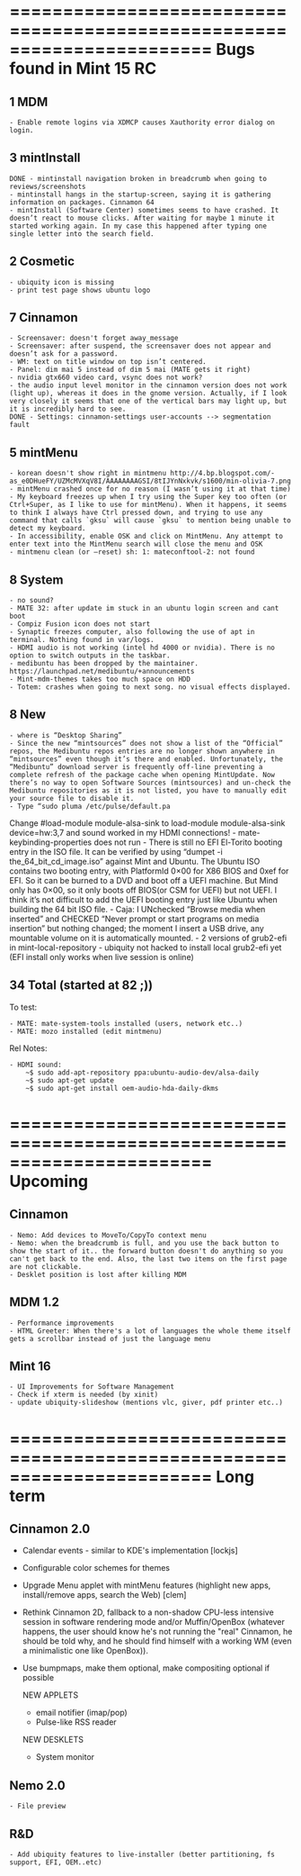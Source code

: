 =======================================================================
Bugs found in Mint 15 RC
=======================================================================
         
1 MDM 
-----
    
    - Enable remote logins via XDMCP causes Xauthority error dialog on login.
    
3 mintInstall 
-------------

    DONE - mintinstall navigation broken in breadcrumb when going to reviews/screenshots    
    - mintinstall hangs in the startup-screen, saying it is gathering information on packages. Cinnamon 64
    - mintInstall (Software Center) sometimes seems to have crashed. It doesn’t react to mouse clicks. After waiting for maybe 1 minute it started working again. In my case this happened after typing one single letter into the search field.
        
2 Cosmetic    
----------

    - ubiquity icon is missing
    - print test page shows ubuntu logo    
        
7 Cinnamon 
-----------        
    - Screensaver: doesn't forget away_message
    - Screensaver: after suspend, the screensaver does not appear and doesn’t ask for a password.
    - WM: text on title window on top isn’t centered.    
    - Panel: dim mai 5 instead of dim 5 mai (MATE gets it right)
    - nvidia gtx660 video card, vsync does not work?    
    - the audio input level monitor in the cinnamon version does not work (light up), whereas it does in the gnome version. Actually, if I look very closely it seems that one of the vertical bars may light up, but it is incredibly hard to see.
    DONE - Settings: cinnamon-settings user-accounts --> segmentation fault
    
5 mintMenu    
----------
    
    - korean doesn't show right in mintmenu http://4.bp.blogspot.com/-as_e0DHueFY/UZMcMVXqV8I/AAAAAAAAGSI/8tIJYnNxkvk/s1600/min-olivia-7.png
    - mintMenu crashed once for no reason (I wasn’t using it at that time)    
    - My keyboard freezes up when I try using the Super key too often (or Ctrl+Super, as I like to use for mintMenu). When it happens, it seems to think I always have Ctrl pressed down, and trying to use any command that calls `gksu` will cause `gksu` to mention being unable to detect my keyboard.
    - In accessibility, enable OSK and click on MintMenu. Any attempt to enter text into the MintMenu search will close the menu and OSK
    - mintmenu clean (or –reset) sh: 1: mateconftool-2: not found
                     
    
8  System  
----------

    - no sound?    
    - MATE 32: after update im stuck in an ubuntu login screen and cant boot    
    - Compiz Fusion icon does not start    
    - Synaptic freezes computer, also following the use of apt in terminal. Nothing found in var/logs.
    - HDMI audio is not working (intel hd 4000 or nvidia). There is no option to switch outputs in the taskbar.
    - medibuntu has been dropped by the maintainer. https://launchpad.net/medibuntu/+announcements
    - Mint-mdm-themes takes too much space on HDD        
    - Totem: crashes when going to next song. no visual effects displayed.           

8 New
-----

    - where is “Desktop Sharing”
    - Since the new “mintsources” does not show a list of the “Official” repos, the Medibuntu repos entries are no longer shown anywhere in “mintsources” even though it’s there and enabled. Unfortunately, the “Medibuntu” download server is frequently off-line preventing a complete refresh of the package cache when opening MintUpdate. Now there’s no way to open Software Sources (mintsources) and un-check the Medibuntu repositories as it is not listed, you have to manually edit your source file to disable it.
    - Type “sudo pluma /etc/pulse/default.pa
Change #load-module module-alsa-sink to load-module module-alsa-sink device=hw:3,7 and sound worked in my HDMI connections!
    - mate-keybinding-properties does not run
    - There is still no EFI El-Torito booting entry in the ISO file. It can be verified by using “dumpet -i the_64_bit_cd_image.iso” against Mint and Ubuntu. The Ubuntu ISO contains two booting entry, with PlatformId 0×00 for X86 BIOS and 0xef for EFI. So it can be burned to a DVD and boot off a UEFI machine. But Mind only has 0×00, so it only boots off BIOS(or CSM for UEFI) but not UEFI. I think it’s not difficult to add the UEFI booting entry just like Ubuntu when building the 64 bit ISO file.
    - Caja: I UNchecked “Browse media when inserted” and CHECKED “Never prompt or start programs on media insertion” but nothing changed; the moment I insert a USB drive, any mountable volume on it is automatically mounted.
    - 2 versions of grub2-efi in mint-local-repository
    - ubiquity not hacked to install local grub2-efi yet (EFI install only works when live session is online)
        
        
34 Total (started at 82 ;))
---------------------------


To test:

    - MATE: mate-system-tools installed (users, network etc..)
    - MATE: mozo installed (edit mintmenu)

Rel Notes:
    
    - HDMI sound: 
        ~$ sudo add-apt-repository ppa:ubuntu-audio-dev/alsa-daily
        ~$ sudo apt-get update
        ~$ sudo apt-get install oem-audio-hda-daily-dkms
    

=======================================================================
Upcoming
=======================================================================

Cinnamon
--------

    - Nemo: Add devices to MoveTo/CopyTo context menu
    - Nemo: when the breadcrumb is full, and you use the back button to show the start of it.. the forward button doesn't do anything so you can't get back to the end. Also, the last two items on the first page are not clickable.
    - Desklet position is lost after killing MDM

MDM 1.2
-------
    
    - Performance improvements
    - HTML Greeter: When there's a lot of languages the whole theme itself gets a scrollbar instead of just the language menu
    
Mint 16
-------

    - UI Improvements for Software Management    
    - Check if xterm is needed (by xinit)
    - update ubiquity-slideshow (mentions vlc, giver, pdf printer etc..)


=======================================================================
Long term
=======================================================================

Cinnamon 2.0
------------

 - Calendar events - similar to KDE's implementation [lockjs]
 - Configurable color schemes for themes    
 - Upgrade Menu applet with mintMenu features (highlight new apps, install/remove apps, search the Web) [clem]
 - Rethink Cinnamon 2D, fallback to a non-shadow CPU-less intensive session in software rendering mode and/or Muffin/OpenBox (whatever happens, the user should know he's not running the "real" Cinnamon, he should be told why, and he should find himself with a working WM (even a minimalistic one like OpenBox)).
 - Use bumpmaps, make them optional, make compositing optional if possible

    NEW APPLETS
    
    - email notifier (imap/pop)
    - Pulse-like RSS reader
    
    NEW DESKLETS
    
    - System monitor

Nemo 2.0
--------

    - File preview

R&D
---        
    - Add ubiquity features to live-installer (better partitioning, fs support, EFI, OEM..etc)

